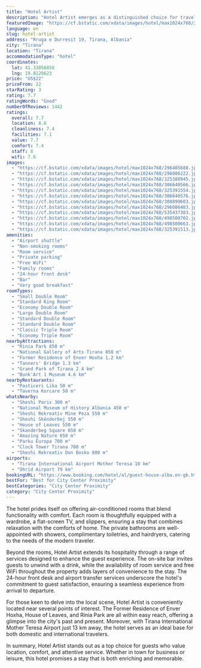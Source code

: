 ```yaml
---
title: "Hotel Artist"
description: "Hotel Artist emerges as a distinguished choice for travelers seeking comfort and convenience in the heart of Tirana."
featuredImage: "https://cf.bstatic.com/xdata/images/hotel/max1024x768/296405688.jpg?k=9e7d4da487b7291c41a0c1ff393e556eea16033ca7807af8d1c2d083a6af7acc&o=&hp=1"
language: en
slug: hotel-artist
address: "Rruga e Durresit 19, Tirana, Albania"
city: "Tirana"
location: "Tirana"
accommodationType: "hotel"
coordinates:
  lat: 41.33056858
  lng: 19.8120623
price: "US$22"
priceFrom: 22
starRating: 3
rating: 7.7
ratingWords: "Good"
numberOfReviews: 1442
ratings:
  overall: 7.7
  location: 8.6
  cleanliness: 7.4
  facilities: 7.1
  value: 7.7
  comfort: 7.4
  staff: 8
  wifi: 7.6
images:
  - "https://cf.bstatic.com/xdata/images/hotel/max1024x768/296405688.jpg?k=9e7d4da487b7291c41a0c1ff393e556eea16033ca7807af8d1c2d083a6af7acc&o=&hp=1"
  - "https://cf.bstatic.com/xdata/images/hotel/max1024x768/296086222.jpg?k=503db1bffdb3d74541f56eca3d2d0081fb89b51754d5e85c48ccdb25e4c54418&o=&hp=1"
  - "https://cf.bstatic.com/xdata/images/hotel/max1024x768/325388945.jpg?k=2d8e54f01ef952a2dcc62bc02990d98cb11b03578afc0231c03fa2aa73a1e121&o=&hp=1"
  - "https://cf.bstatic.com/xdata/images/hotel/max1024x768/306640566.jpg?k=fe5609fea5addffe1b98619e7179ec3ed4945437169e3a28486fba32bf9dfb25&o=&hp=1"
  - "https://cf.bstatic.com/xdata/images/hotel/max1024x768/325391554.jpg?k=ae9b25c93e16d43e671dc76a58024f7c8fb8d02f2a3dd415090702aec10fb7ce&o=&hp=1"
  - "https://cf.bstatic.com/xdata/images/hotel/max1024x768/306640576.jpg?k=4130a2b7c4edb876955ee82542cbab72465db4c7480c634fa08443dfc694312a&o=&hp=1"
  - "https://cf.bstatic.com/xdata/images/hotel/max1024x768/308899603.jpg?k=cd8d8990bbf34a426d0900996d8fb788cbd17df6acf810a58c1bfb2a426929b3&o=&hp=1"
  - "https://cf.bstatic.com/xdata/images/hotel/max1024x768/296086403.jpg?k=8790f7ace335ded12915b93078b54a506435daaab18c49c4a7b91ebfae29a1f6&o=&hp=1"
  - "https://cf.bstatic.com/xdata/images/hotel/max1024x768/535437383.jpg?k=0bd7009191677e7be9eaf9012ff65789ab6b7f866fb42a0a32af73e54e5d90dc&o=&hp=1"
  - "https://cf.bstatic.com/xdata/images/hotel/max1024x768/498500702.jpg?k=a5291f5c889d94fa7fa10ae6bcd7edeb9da1322292bb18cda69a62aac60ac2ea&o=&hp=1"
  - "https://cf.bstatic.com/xdata/images/hotel/max1024x768/498500663.jpg?k=ef0855a5b0c743d57064c101ca2a7c48c3b2fe5810000b31cabcedc6dd51c777&o=&hp=1"
  - "https://cf.bstatic.com/xdata/images/hotel/max1024x768/325391513.jpg?k=9e6321045e90a6a24c22ec98013d9b605ad79448467bac36b2b4750e0b9eb0bb&o=&hp=1"
amenities:
  - "Airport shuttle"
  - "Non-smoking rooms"
  - "Room service"
  - "Private parking"
  - "Free WiFi"
  - "Family rooms"
  - "24-hour front desk"
  - "Bar"
  - "Very good breakfast"
roomTypes:
  - "Small Double Room"
  - "Standard King Room"
  - "Economy Double Room"
  - "Large Double Room"
  - "Standard Double Room"
  - "Standard Double Room"
  - "Classic Triple Room"
  - "Economy Triple Room"
nearbyAttractions:
  - "Rinia Park 850 m"
  - "National Gallery of Arts Tirana 850 m"
  - "Former Residence of Enver Hoxha 1.2 km"
  - "Tanners' Bridge 1.3 km"
  - "Grand Park of Tirana 2.4 km"
  - "Bunk'Art 1 Museum 4.6 km"
nearbyRestaurants:
  - "Pasticeri Lika 50 m"
  - "Taverna Korcare 50 m"
whatsNearby:
  - "Sheshi Paris 300 m"
  - "National Museum of History Albania 450 m"
  - "Sheshi Rekreativ Mine Peza 550 m"
  - "Sheshi Skënderbej 550 m"
  - "House of Leaves 550 m"
  - "Skanderbeg Square 650 m"
  - "Amazing Nature 650 m"
  - "Parku Europa 700 m"
  - "Clock Tower Tirana 700 m"
  - "Sheshi Rekreativ Don Bosko 800 m"
airports:
  - "Tirana International Airport Mother Teresa 10 km"
  - "Ohrid Airport 79 km"
bookingURL: "https://www.booking.com/hotel/al/guest-house-alba.en-gb.html?aid=8035640"
bestFor: "Best for City Center Proximity"
bestCategories: "City Center Proximity"
category: "City Center Proximity"
---
```


The hotel prides itself on offering air-conditioned rooms that blend functionality with comfort. Each room is thoughtfully equipped with a wardrobe, a flat-screen TV, and slippers, ensuring a stay that combines relaxation with the comforts of home. The private bathrooms are well-appointed with showers, complimentary toiletries, and hairdryers, catering to the needs of the modern traveler.

Beyond the rooms, Hotel Artist extends its hospitality through a range of services designed to enhance the guest experience. The on-site bar invites guests to unwind with a drink, while the availability of room service and free WiFi throughout the property adds layers of convenience to the stay. The 24-hour front desk and airport transfer services underscore the hotel's commitment to guest satisfaction, ensuring a seamless experience from arrival to departure.

For those keen to delve into the local scene, Hotel Artist is conveniently located near several points of interest. The Former Residence of Enver Hoxha, House of Leaves, and Rinia Park are all within easy reach, offering a glimpse into the city's past and present. Moreover, with Tirana International Mother Teresa Airport just 13 km away, the hotel serves as an ideal base for both domestic and international travelers.

In summary, Hotel Artist stands out as a top choice for guests who value location, comfort, and attentive service. Whether in town for business or leisure, this hotel promises a stay that is both enriching and memorable.